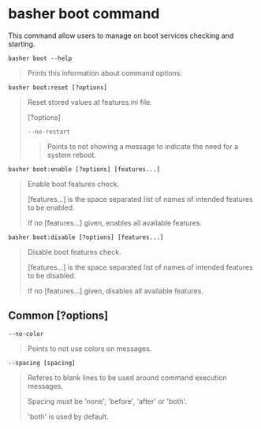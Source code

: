 # basher boot command

This command allow users to manage on boot services checking and starting.

`basher boot --help`

> Prints this information about command options.

`basher boot:reset [?options]`

> Reset stored values at features.ini file.
>
> [?options]
>
> `--no-restart`
>
> > Points to not showing a message to indicate the need for a system reboot.

`basher boot:enable [?options] [features...]`

> Enable boot features check.
>
> [features...] is the space separated list of names of intended features to be enabled.
>
> If no [features...] given, enables all available features.

`basher boot:disable [?options] [features...]`

> Disable boot features check.
>
> [features...] is the space separated list of names of intended features to be disabled.
>
> If no [features...] given, disables all available features.

## Common [?options]

`--no-color`

> Points to not use colors on messages.

`--spacing [spacing]`

> Referes to blank lines to be used around command execution messages.
>
> Spacing must be 'none', 'before', 'after' or 'both'.
>
> 'both' is used by default.
